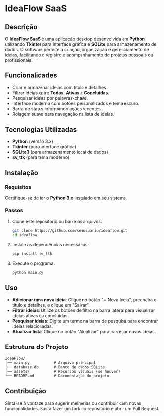 # IdeaFlow SaaS

## Descrição
O **IdeaFlow SaaS** é uma aplicação desktop desenvolvida em **Python** utilizando **Tkinter** para interface gráfica e **SQLite** para armazenamento de dados. O software permite a criação, organização e gerenciamento de ideias, facilitando o registro e acompanhamento de projetos pessoais ou profissionais.

## Funcionalidades
- Criar e armazenar ideias com título e detalhes.
- Filtrar ideias entre **Todas**, **Ativas** e **Concluídas**.
- Pesquisar ideias por palavras-chave.
- Interface moderna com botões personalizados e tema escuro.
- Barra de status informando ações recentes.
- Rolagem suave para navegação na lista de ideias.

## Tecnologias Utilizadas
- **Python** (versão 3.x)
- **Tkinter** (para interface gráfica)
- **SQLite3** (para armazenamento local de dados)
- **sv_ttk** (para tema moderno)

## Instalação
### Requisitos
Certifique-se de ter o **Python 3.x** instalado em seu sistema.

### Passos
1. Clone este repositório ou baixe os arquivos.
   ```sh
   git clone https://github.com/seuusuario/ideaflow.git
   cd ideaflow
   ```
2. Instale as dependências necessárias:
   ```sh
   pip install sv_ttk
   ```
3. Execute o programa:
   ```sh
   python main.py
   ```

## Uso
- **Adicionar uma nova ideia**: Clique no botão "+ Nova Ideia", preencha o título e detalhes, e clique em "Salvar".
- **Filtrar ideias**: Utilize os botões de filtro na barra lateral para visualizar ideias ativas ou concluídas.
- **Pesquisar ideias**: Digite um termo na barra de pesquisa para encontrar ideias relacionadas.
- **Atualizar lista**: Clique no botão "Atualizar" para carregar novas ideias.

## Estrutura do Projeto
```
IdeaFlow/
│── main.py           # Arquivo principal
│── database.db       # Banco de dados SQLite
│── assets/           # Recursos visuais (se houver)
└── README.md         # Documentação do projeto
```

## Contribuição
Sinta-se à vontade para sugerir melhorias ou contribuir com novas funcionalidades. Basta fazer um fork do repositório e abrir um Pull Request.


